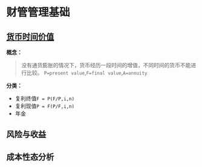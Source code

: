 # 财管管理基础
## [货币时间价值](http://naotu.baidu.com/file/15ad28bb59458fd9d65421f229c619e3?token=1531052026ec0dbd)

**概念：**
> 没有通货膨胀的情况下，货币经历一段时间的增值，不同时间的货币不能进行比较。
> `P=present value`,`F=final value`,`A=annuity`
  
**分类：**
  - 复利终值`F = P(F/P,i,n)` 
  - 复利现值`P = F(P/F,i,n)`
  - 年金
    


## 风险与收益
## 成本性态分析
